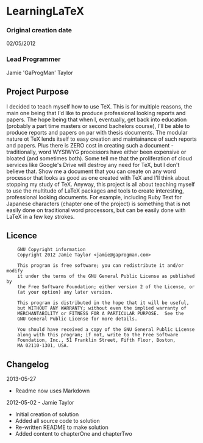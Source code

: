 # LearningLaTeX #

### Original creation date ###
02/05/2012

### Lead Programmer ###
Jamie 'GaProgMan' Taylor

## Project Purpose ##
  I decided to teach myself how to use TeX. This is for multiple reasons, the main one being that I'd like to produce professional looking reports and papers. The hope being that when I, eventually, get back into education (probably a part time masters or second bachelors course), I'll be able to produce reports and papers on par with thesis documents.
  The modular nature ot TeX lends itself to easy creation and maintainance of such reports and papers. Plus there is ZERO cost in creating such a document - traditionally, word WYSIWYG processors have either been expensive or bloated (and sometimes both).
  Some tell me that the proliferation of cloud services like Google's Drive will destroy any need for TeX, but I don't believe that. Show me a document that you can create on any word processor that looks as good as one created with TeX and I'll think about stopping my study of TeX.
  Anyway, this project is all about teaching myself to use the multitude of LaTeX packages and tools to create interesting, professional looking documents. For example, including Ruby Text for Japanese characters (chapter one of the project) is something that is not easily done on traditional word processors, but can be easily done with LaTeX in a few key strokes.

## Licence ##

		GNU Copyright information
		Copyright 2012 Jamie Taylor <jamie@gaprogman.com>

		This program is free software; you can redistribute it and/or modify
		it under the terms of the GNU General Public License as published by
		the Free Software Foundation; either version 2 of the License, or
		(at your option) any later version.

		This program is distributed in the hope that it will be useful,
		but WITHOUT ANY WARRANTY; without even the implied warranty of
		MERCHANTABILITY or FITNESS FOR A PARTICULAR PURPOSE.  See the
		GNU General Public License for more details.

		You should have received a copy of the GNU General Public License
		along with this program; if not, write to the Free Software
		Foundation, Inc., 51 Franklin Street, Fifth Floor, Boston,
		MA 02110-1301, USA.

## Changelog ##

2013-05-27
- Readme now uses Markdown

2012-05-02 - Jamie Taylor
- Initial creation of solution
- Added all source code to solution
- Re-written README to make solution
- Added content to chapterOne and chapterTwo
